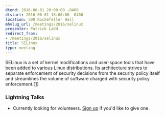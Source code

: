 ```yaml
---
dtend: 2016-06-01 20:00:00 -0400
dtstart: 2016-06-01 18:00:00 -0400
location: 300 Rockefeller Hall
mhvlug_url: /meetings/2016/selinux
presenter: Patrick Ladd
redirect_from:
- /meetings/2016/selinux
title: SELinux
type: meeting
---
```



SELinux is a set of kernel modifications and user-space tools that have been added to various Linux distributions. Its architecture strives to separate enforcement of security decisions from the security policy itself and streamlines the volume of software charged with security policy enforcement.[[1]](https://en.wikipedia.org/wiki/Security-Enhanced_Linux)

### Lightning Talks
- Currently looking for volunteers. [Sign up](http://mhvlug.org/contact/Lightning-Talk) if you'd like to give one.